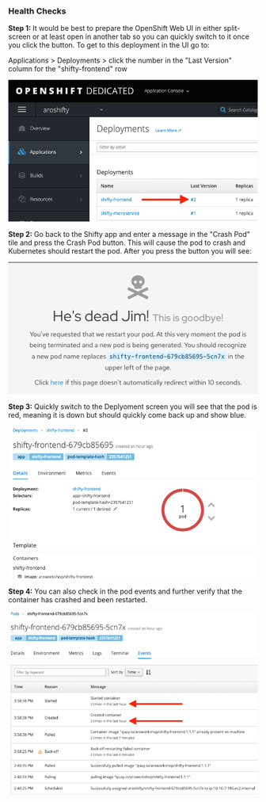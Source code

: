 ### Health Checks

**Step 1:** It would be best to prepare the OpenShift Web UI in either split-screen or at least open in another tab so you can quickly switch to it once you click the button. To get to this deployment in the UI go to: 

Applications > Deployments > click the number in the "Last Version" column for the "shifty-frontend" row

![Deploy Num](/media/managedlab/11-shifty-deploynum.png)

**Step 2:** Go back to the Shifty app and enter a message in the "Crash Pod" tile and press the Crash Pod button.  This will cause the pod to crash and Kubernetes should restart the pod. After you press the button you will see:

![Crash Message](/media/managedlab/12-shifty-crashmsg.png)

**Step 3:** Quickly switch to the Deplyoment screen you will see that the pod is red, meaning it is down but should quickly come back up and show blue.

![Pod Crash](/media/managedlab/13-shifty-podcrash.png)

**Step 4:** You can also check in the pod events and further verify that the container has crashed and been restarted.

![Pod Events](/media/managedlab/14-shifty-podevents.png)
